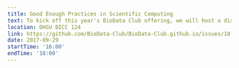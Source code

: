 ```yaml
---
title: Good Enough Practices in Scientific Computing
text: To kick off this year's BioData Club offering, we will host a discussion of the 2017 paper Wilson et al. which describes "a minimum set of tools and techniques that we believe every researcher can and should consider adopting".
location: OHSU BICC 124
link: https://github.com/BioData-Club/BioData-Club.github.io/issues/18
date: 2017-09-29
startTime: '16:00'
endTime: '18:00'
---
```


